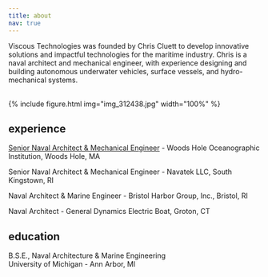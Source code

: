 ```yaml
---
title: about
nav: true
---
```


Viscous Technologies was founded by Chris Cluett to develop innovative solutions and impactful technologies for the maritime industry. Chris is a naval architect and mechanical engineer, with experience designing and building autonomous underwater vehicles, surface vessels, and hydro-mechanical systems. 

<br>
{% include figure.html img="img_312438.jpg" width="100%" %}

## experience
[Senior Naval Architect & Mechanical Engineer](https://www2.whoi.edu/staff/ccluett/) - Woods Hole Oceanographic Institution, Woods Hole, MA
  
Senior Naval Architect & Mechanical Engineer - Navatek LLC, South Kingstown, RI
  
Naval Architect & Marine Engineer - Bristol Harbor Group, Inc., Bristol, RI
  
Naval Architect - General Dynamics Electric Boat, Groton, CT  

## education
B.S.E., Naval Architecture & Marine Engineering\
University of Michigan - Ann Arbor, MI
  


<!--- 
Viscous Technologies provides innovative and performance-driven engineering solutions, specializing in the design, analysis, and consulting services for underwater vehicles, surface vessels, hydro-mechanical systems, and subsea applications. 

Our range of expertise includes:

* Surface vessel and subsea vehicle design and analysis
* Field support, at sea testing, tow tank testing, and data acquisition
* Design and fabrication of metal, plastic, and composite structures for surface and subsea environments
* Solid and surface CAD modeling
* Electric powertrain design
* Hydrodynamics of underwater vehicles
* Linear and non-linear finite element analysis (FEA)
* Reynolds-averaged Navier-Stokes computational fluid dynamics (RANS CFD) modeling
* 6 degrees-of-freedom (6DOF) dynamic modeling of UUVs

{% include figure.html img="Picture1.png" width="100%" caption="There are two main components of drag an underwater vehicle experiences as it moves through the water: pressure drag and viscous drag. When a body is bluff, total drag is dominated by pressure drag. When a body is streamlined, total drag is dominated by viscous drag. For an equal frontal area, a streamlined body will always have less drag than a bluff body." %}

--> 
